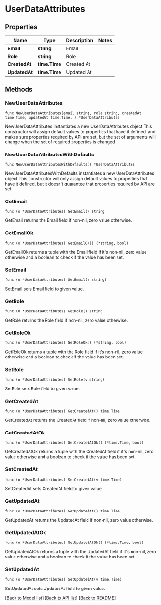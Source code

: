 # UserDataAttributes

## Properties

Name | Type | Description | Notes
------------ | ------------- | ------------- | -------------
**Email** | **string** | Email | 
**Role** | **string** | Role | 
**CreatedAt** | **time.Time** | Created At | 
**UpdatedAt** | **time.Time** | Updated At | 

## Methods

### NewUserDataAttributes

`func NewUserDataAttributes(email string, role string, createdAt time.Time, updatedAt time.Time, ) *UserDataAttributes`

NewUserDataAttributes instantiates a new UserDataAttributes object
This constructor will assign default values to properties that have it defined,
and makes sure properties required by API are set, but the set of arguments
will change when the set of required properties is changed

### NewUserDataAttributesWithDefaults

`func NewUserDataAttributesWithDefaults() *UserDataAttributes`

NewUserDataAttributesWithDefaults instantiates a new UserDataAttributes object
This constructor will only assign default values to properties that have it defined,
but it doesn't guarantee that properties required by API are set

### GetEmail

`func (o *UserDataAttributes) GetEmail() string`

GetEmail returns the Email field if non-nil, zero value otherwise.

### GetEmailOk

`func (o *UserDataAttributes) GetEmailOk() (*string, bool)`

GetEmailOk returns a tuple with the Email field if it's non-nil, zero value otherwise
and a boolean to check if the value has been set.

### SetEmail

`func (o *UserDataAttributes) SetEmail(v string)`

SetEmail sets Email field to given value.


### GetRole

`func (o *UserDataAttributes) GetRole() string`

GetRole returns the Role field if non-nil, zero value otherwise.

### GetRoleOk

`func (o *UserDataAttributes) GetRoleOk() (*string, bool)`

GetRoleOk returns a tuple with the Role field if it's non-nil, zero value otherwise
and a boolean to check if the value has been set.

### SetRole

`func (o *UserDataAttributes) SetRole(v string)`

SetRole sets Role field to given value.


### GetCreatedAt

`func (o *UserDataAttributes) GetCreatedAt() time.Time`

GetCreatedAt returns the CreatedAt field if non-nil, zero value otherwise.

### GetCreatedAtOk

`func (o *UserDataAttributes) GetCreatedAtOk() (*time.Time, bool)`

GetCreatedAtOk returns a tuple with the CreatedAt field if it's non-nil, zero value otherwise
and a boolean to check if the value has been set.

### SetCreatedAt

`func (o *UserDataAttributes) SetCreatedAt(v time.Time)`

SetCreatedAt sets CreatedAt field to given value.


### GetUpdatedAt

`func (o *UserDataAttributes) GetUpdatedAt() time.Time`

GetUpdatedAt returns the UpdatedAt field if non-nil, zero value otherwise.

### GetUpdatedAtOk

`func (o *UserDataAttributes) GetUpdatedAtOk() (*time.Time, bool)`

GetUpdatedAtOk returns a tuple with the UpdatedAt field if it's non-nil, zero value otherwise
and a boolean to check if the value has been set.

### SetUpdatedAt

`func (o *UserDataAttributes) SetUpdatedAt(v time.Time)`

SetUpdatedAt sets UpdatedAt field to given value.



[[Back to Model list]](../README.md#documentation-for-models) [[Back to API list]](../README.md#documentation-for-api-endpoints) [[Back to README]](../README.md)


